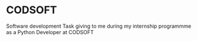 # CODSOFT
Software development Task giving to me  during my internship programmme as a Python Developer at CODSOFT 
